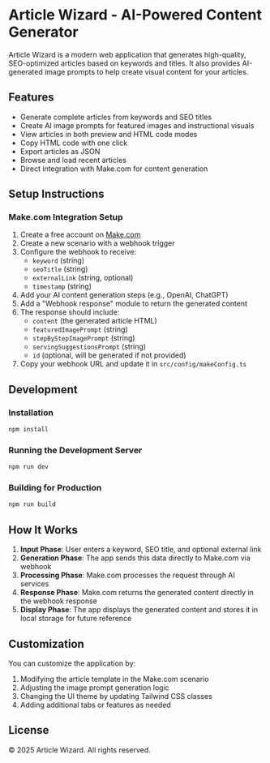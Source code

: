 # Article Wizard - AI-Powered Content Generator

Article Wizard is a modern web application that generates high-quality, SEO-optimized articles based on keywords and titles. It also provides AI-generated image prompts to help create visual content for your articles.

## Features

- Generate complete articles from keywords and SEO titles
- Create AI image prompts for featured images and instructional visuals
- View articles in both preview and HTML code modes
- Copy HTML code with one click
- Export articles as JSON
- Browse and load recent articles
- Direct integration with Make.com for content generation

## Setup Instructions

### Make.com Integration Setup

1. Create a free account on [Make.com](https://www.make.com/)
2. Create a new scenario with a webhook trigger
3. Configure the webhook to receive:
   - `keyword` (string)
   - `seoTitle` (string)
   - `externalLink` (string, optional)
   - `timestamp` (string)
4. Add your AI content generation steps (e.g., OpenAI, ChatGPT)
5. Add a "Webhook response" module to return the generated content
6. The response should include:
   - `content` (the generated article HTML)
   - `featuredImagePrompt` (string)
   - `stepByStepImagePrompt` (string)
   - `servingSuggestionsPrompt` (string)
   - `id` (optional, will be generated if not provided)
7. Copy your webhook URL and update it in `src/config/makeConfig.ts`

## Development

### Installation

```bash
npm install
```

### Running the Development Server

```bash
npm run dev
```

### Building for Production

```bash
npm run build
```

## How It Works

1. **Input Phase**: User enters a keyword, SEO title, and optional external link
2. **Generation Phase**: The app sends this data directly to Make.com via webhook
3. **Processing Phase**: Make.com processes the request through AI services
4. **Response Phase**: Make.com returns the generated content directly in the webhook response
5. **Display Phase**: The app displays the generated content and stores it in local storage for future reference

## Customization

You can customize the application by:

1. Modifying the article template in the Make.com scenario
2. Adjusting the image prompt generation logic
3. Changing the UI theme by updating Tailwind CSS classes
4. Adding additional tabs or features as needed

## License

© 2025 Article Wizard. All rights reserved.